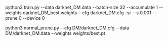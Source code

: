 


python3 train.py --data darknet_DM.data --batch-size 32 --accumulate 1 --weights darknet_DM_best.weights --cfg darknet_DM.cfg -sr --s 0.001 --prune 0 --device 0


python3 normal_prune.py --cfg DM/darknet_DM.cfg --data DM/darknet_DM.data --weights weights/best.pt